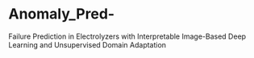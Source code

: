 # Anomaly_Pred-
Failure Prediction in Electrolyzers with Interpretable Image-Based Deep Learning and Unsupervised Domain Adaptation
